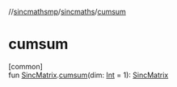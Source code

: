 //[sincmathsmp](../../index.md)/[sincmaths](index.md)/[cumsum](cumsum.md)

# cumsum

[common]\
fun [SincMatrix](-sinc-matrix/index.md).[cumsum](cumsum.md)(dim: [Int](https://kotlinlang.org/api/latest/jvm/stdlib/kotlin/-int/index.html) = 1): [SincMatrix](-sinc-matrix/index.md)
